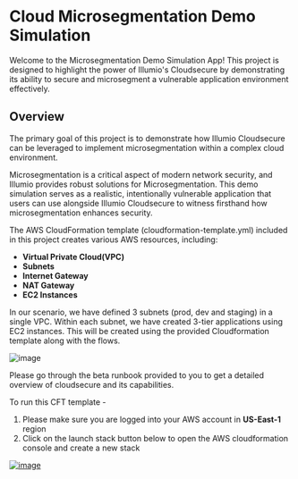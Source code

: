 # Cloud Microsegmentation Demo Simulation

Welcome to the Microsegmentation Demo Simulation App! This project is designed to highlight the power of Illumio's Cloudsecure by demonstrating its ability to secure and microsegment a vulnerable application environment effectively.

## Overview

The primary goal of this project is to demonstrate how Illumio Cloudsecure can be leveraged to implement microsegmentation within a complex cloud environment.

Microsegmentation is a critical aspect of modern network security, and Illumio provides robust solutions for Microsegmentation. This demo simulation serves as a realistic, intentionally vulnerable application that users can use alongside Illumio Cloudsecure to witness firsthand how microsegmentation enhances security.

The AWS CloudFormation template (cloudformation-template.yml) included in this project creates various AWS resources, including:

- **Virtual Private Cloud(VPC)**
- **Subnets**
- **Internet Gateway**
- **NAT Gateway**
- **EC2 Instances**

In our scenario, we have defined 3 subnets (prod, dev and staging) in a single VPC. Within each subnet, we have created 3-tier applications using EC2 instances. This will be created using the provided Cloudformation template along with the flows. 

![image](https://github.com/adityakrishnan142/CloudSecure-Beta/assets/56053567/2d740069-300b-40e2-a42a-05288da565a3)

Please go through the beta runbook provided to you to get a detailed overview of cloudsecure and its capabilities. 

To run this CFT template - 

1. Please make sure you are logged into your AWS account in **US-East-1** region
2. Click on the launch stack button below to open the AWS cloudformation console and create a new stack

[![image](https://github.com/adityakrishnan142/CloudSecure-Beta/assets/56053567/92b6adb3-d96d-44fa-aae7-f0bd524a17c5)](https://console.aws.amazon.com/cloudformation/home?region=us-east-1#/stacks/new?stackName=Illumio-Beta-Demo-Simulation&templateURL=https://cft-illumio-simulation.s3.amazonaws.com/Illumio-Beta-Demo-Simulation.yaml)



